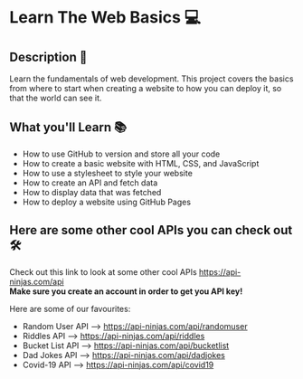 # Learn The Web Basics 💻

## Description 📝

Learn the fundamentals of web development. This project covers the basics from where to start when creating a website to how you can deploy it, so that the world can see it.

## What you'll Learn 📚

-   How to use GitHub to version and store all your code
-   How to create a basic website with HTML, CSS, and JavaScript
-   How to use a stylesheet to style your website
-   How to create an API and fetch data
-   How to display data that was fetched
-   How to deploy a website using GitHub Pages

## Here are some other cool APIs you can check out 🛠️

Check out this link to look at some other cool APIs https://api-ninjas.com/api <br/>
**Make sure you create an account in order to get you API key!**

Here are some of our favourites:
-   Random User API --> https://api-ninjas.com/api/randomuser
-   Riddles API --> https://api-ninjas.com/api/riddles
-   Bucket List API --> https://api-ninjas.com/api/bucketlist
-   Dad Jokes API --> https://api-ninjas.com/api/dadjokes
-   Covid-19 API --> https://api-ninjas.com/api/covid19
